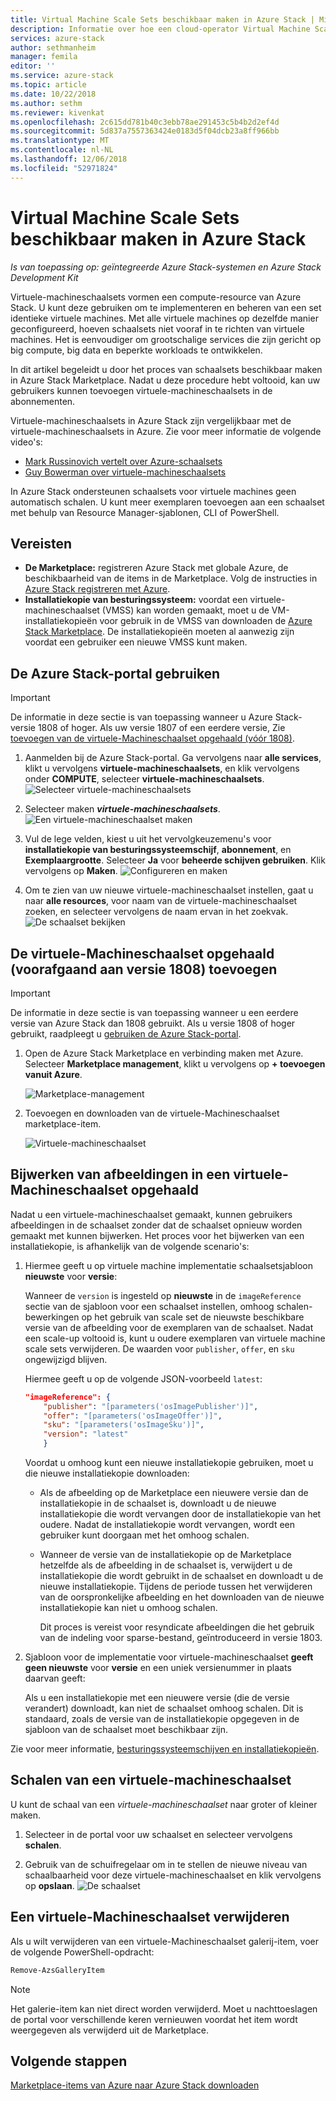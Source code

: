 ```yaml
---
title: Virtual Machine Scale Sets beschikbaar maken in Azure Stack | Microsoft Docs
description: Informatie over hoe een cloud-operator Virtual Machine Scale Sets kunt toevoegen aan de Azure Stack Marketplace
services: azure-stack
author: sethmanheim
manager: femila
editor: ''
ms.service: azure-stack
ms.topic: article
ms.date: 10/22/2018
ms.author: sethm
ms.reviewer: kivenkat
ms.openlocfilehash: 2c615dd781b40c3ebb78ae291453c5b4b2d2ef4d
ms.sourcegitcommit: 5d837a7557363424e0183d5f04dcb23a8ff966bb
ms.translationtype: MT
ms.contentlocale: nl-NL
ms.lasthandoff: 12/06/2018
ms.locfileid: "52971824"
---
```

# <a name="make-virtual-machine-scale-sets-available-in-azure-stack"></a>Virtual Machine Scale Sets beschikbaar maken in Azure Stack

*Is van toepassing op: geïntegreerde Azure Stack-systemen en Azure Stack Development Kit*
  
Virtuele-machineschaalsets vormen een compute-resource van Azure Stack. U kunt deze gebruiken om te implementeren en beheren van een set identieke virtuele machines. Met alle virtuele machines op dezelfde manier geconfigureerd, hoeven schaalsets niet vooraf in te richten van virtuele machines. Het is eenvoudiger om grootschalige services die zijn gericht op big compute, big data en beperkte workloads te ontwikkelen.

In dit artikel begeleidt u door het proces van schaalsets beschikbaar maken in Azure Stack Marketplace. Nadat u deze procedure hebt voltooid, kan uw gebruikers kunnen toevoegen virtuele-machineschaalsets in de abonnementen.

Virtuele-machineschaalsets in Azure Stack zijn vergelijkbaar met de virtuele-machineschaalsets in Azure. Zie voor meer informatie de volgende video's:
* [Mark Russinovich vertelt over Azure-schaalsets](https://channel9.msdn.com/Blogs/Regular-IT-Guy/Mark-Russinovich-Talks-Azure-Scale-Sets/)
* [Guy Bowerman over virtuele-machineschaalsets](https://channel9.msdn.com/Shows/Cloud+Cover/Episode-191-Virtual-Machine-Scale-Sets-with-Guy-Bowerman)

In Azure Stack ondersteunen schaalsets voor virtuele machines geen automatisch schalen. U kunt meer exemplaren toevoegen aan een schaalset met behulp van Resource Manager-sjablonen, CLI of PowerShell.

## <a name="prerequisites"></a>Vereisten

- **De Marketplace:** registreren Azure Stack met globale Azure, de beschikbaarheid van de items in de Marketplace. Volg de instructies in [Azure Stack registreren met Azure](azure-stack-registration.md).
- **Installatiekopie van besturingssysteem:** voordat een virtuele-machineschaalset (VMSS) kan worden gemaakt, moet u de VM-installatiekopieën voor gebruik in de VMSS van downloaden de [Azure Stack Marketplace](azure-stack-download-azure-marketplace-item.md). De installatiekopieën moeten al aanwezig zijn voordat een gebruiker een nieuwe VMSS kunt maken. 

## <a name="use-the-azure-stack-portal"></a>De Azure Stack-portal gebruiken 

>[!IMPORTANT]  
> De informatie in deze sectie is van toepassing wanneer u Azure Stack-versie 1808 of hoger. Als uw versie 1807 of een eerdere versie, Zie [toevoegen van de virtuele-Machineschaalset opgehaald (vóór 1808)](#add-the-virtual-machine-scale-set-prior-to-version-1808).

1. Aanmelden bij de Azure Stack-portal. Ga vervolgens naar **alle services**, klikt u vervolgens **virtuele-machineschaalsets**, en klik vervolgens onder **COMPUTE**, selecteer **virtuele-machineschaalsets**. 
   ![Selecteer virtuele-machineschaalsets](media/azure-stack-compute-add-scalesets/all-services.png)

2. Selecteer maken ***virtuele-machineschaalsets***.
   ![Een virtuele-machineschaalset maken](media/azure-stack-compute-add-scalesets/create-scale-set.png)

3. Vul de lege velden, kiest u uit het vervolgkeuzemenu's voor **installatiekopie van besturingssysteemschijf**, **abonnement**, en **Exemplaargrootte**. Selecteer **Ja** voor **beheerde schijven gebruiken**. Klik vervolgens op **Maken**.
    ![Configureren en maken](media/azure-stack-compute-add-scalesets/create.png)

4. Om te zien van uw nieuwe virtuele-machineschaalset instellen, gaat u naar **alle resources**, voor naam van de virtuele-machineschaalset zoeken, en selecteer vervolgens de naam ervan in het zoekvak. 
   ![De schaalset bekijken](media/azure-stack-compute-add-scalesets/search.png)

## <a name="add-the-virtual-machine-scale-set-prior-to-version-1808"></a>De virtuele-Machineschaalset opgehaald (voorafgaand aan versie 1808) toevoegen

>[!IMPORTANT]  
> De informatie in deze sectie is van toepassing wanneer u een eerdere versie van Azure Stack dan 1808 gebruikt. Als u versie 1808 of hoger gebruikt, raadpleegt u [gebruiken de Azure Stack-portal](#use-the-azure-stack-portal).

1. Open de Azure Stack Marketplace en verbinding maken met Azure. Selecteer **Marketplace management**, klikt u vervolgens op **+ toevoegen vanuit Azure**.

    ![Marketplace-management](media/azure-stack-compute-add-scalesets/image01.png)

2. Toevoegen en downloaden van de virtuele-Machineschaalset marketplace-item.

    ![Virtuele-machineschaalset](media/azure-stack-compute-add-scalesets/image02.png)

## <a name="update-images-in-a-virtual-machine-scale-set"></a>Bijwerken van afbeeldingen in een virtuele-Machineschaalset opgehaald

Nadat u een virtuele-machineschaalset gemaakt, kunnen gebruikers afbeeldingen in de schaalset zonder dat de schaalset opnieuw worden gemaakt met kunnen bijwerken. Het proces voor het bijwerken van een installatiekopie, is afhankelijk van de volgende scenario's:

1. Hiermee geeft u op virtuele machine implementatie schaalsetsjabloon **nieuwste** voor **versie**:  

   Wanneer de `version` is ingesteld op **nieuwste** in de `imageReference` sectie van de sjabloon voor een schaalset instellen, omhoog schalen-bewerkingen op het gebruik van scale set de nieuwste beschikbare versie van de afbeelding voor de exemplaren van de schaalset. Nadat een scale-up voltooid is, kunt u oudere exemplaren van virtuele machine scale sets verwijderen. De waarden voor `publisher`, `offer`, en `sku` ongewijzigd blijven. 

   Hiermee geeft u op de volgende JSON-voorbeeld `latest`:  

    ```json  
    "imageReference": {
        "publisher": "[parameters('osImagePublisher')]",
        "offer": "[parameters('osImageOffer')]",
        "sku": "[parameters('osImageSku')]",
        "version": "latest"
        }
    ```

   Voordat u omhoog kunt een nieuwe installatiekopie gebruiken, moet u die nieuwe installatiekopie downloaden:  

   - Als de afbeelding op de Marketplace een nieuwere versie dan de installatiekopie in de schaalset is, downloadt u de nieuwe installatiekopie die wordt vervangen door de installatiekopie van het oudere. Nadat de installatiekopie wordt vervangen, wordt een gebruiker kunt doorgaan met het omhoog schalen. 

   - Wanneer de versie van de installatiekopie op de Marketplace hetzelfde als de afbeelding in de schaalset is, verwijdert u de installatiekopie die wordt gebruikt in de schaalset en downloadt u de nieuwe installatiekopie. Tijdens de periode tussen het verwijderen van de oorspronkelijke afbeelding en het downloaden van de nieuwe installatiekopie kan niet u omhoog schalen. 
      
     Dit proces is vereist voor resyndicate afbeeldingen die het gebruik van de indeling voor sparse-bestand, geïntroduceerd in versie 1803. 
 
2. Sjabloon voor de implementatie voor virtuele-machineschaalset **geeft geen nieuwste** voor **versie** en een uniek versienummer in plaats daarvan geeft:  

    Als u een installatiekopie met een nieuwere versie (die de versie verandert) downloadt, kan niet de schaalset omhoog schalen. Dit is standaard, zoals de versie van de installatiekopie opgegeven in de sjabloon van de schaalset moet beschikbaar zijn.  

Zie voor meer informatie, [besturingssysteemschijven en installatiekopieën](./user/azure-stack-compute-overview.md#operating-system-disks-and-images).  

## <a name="scale-a-virtual-machine-scale-set"></a>Schalen van een virtuele-machineschaalset

U kunt de schaal van een *virtuele-machineschaalset* naar groter of kleiner maken.  

1. Selecteer in de portal voor uw schaalset en selecteer vervolgens **schalen**.

2. Gebruik van de schuifregelaar om in te stellen de nieuwe niveau van schaalbaarheid voor deze virtuele-machineschaalset en klik vervolgens op **opslaan**.
     ![De schaalset](media/azure-stack-compute-add-scalesets/scale.png)

## <a name="remove-a-virtual-machine-scale-set"></a>Een virtuele-Machineschaalset verwijderen

Als u wilt verwijderen van een virtuele-Machineschaalset galerij-item, voer de volgende PowerShell-opdracht:

```PowerShell  
Remove-AzsGalleryItem
```

> [!NOTE]
> Het galerie-item kan niet direct worden verwijderd. Moet u nachttoeslagen de portal voor verschillende keren vernieuwen voordat het item wordt weergegeven als verwijderd uit de Marketplace.

## <a name="next-steps"></a>Volgende stappen

[Marketplace-items van Azure naar Azure Stack downloaden](azure-stack-download-azure-marketplace-item.md)